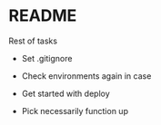 # README

Rest of tasks

* Set .gitignore

* Check environments again in case

* Get started with deploy

* Pick necessarily function up
